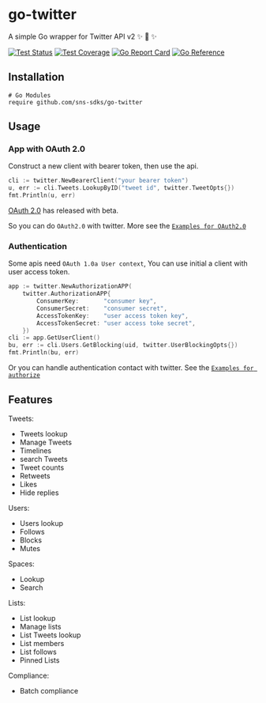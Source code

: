# go-twitter

A simple Go wrapper for Twitter API v2 ✨ 🍰 ✨

[![Test Status](https://github.com/sns-sdks/go-twitter/workflows/tests/badge.svg)](https://github.com/sns-sdks/go-twitter/actions?query=workflow%3Atests)
[![Test Coverage](https://codecov.io/gh/sns-sdks/go-twitter/branch/main/graph/badge.svg)](https://codecov.io/gh/sns-sdks/go-twitter)
[![Go Report Card](https://goreportcard.com/badge/github.com/sns-sdks/go-twitter)](https://goreportcard.com/report/github.com/sns-sdks/go-twitter)
[![Go Reference](https://pkg.go.dev/badge/github.com/sns-sdks/go-twitter.svg)](https://pkg.go.dev/github.com/sns-sdks/go-twitter)

## Installation

```shell
# Go Modules
require github.com/sns-sdks/go-twitter
```

## Usage

### App with OAuth 2.0

Construct a new client with bearer token, then use the api.

```go
cli := twitter.NewBearerClient("your bearer token")
u, err := cli.Tweets.LookupByID("tweet id", twitter.TweetOpts{})
fmt.Println(u, err)
```

[OAuth 2.0](https://developer.twitter.com/en/docs/twitter-api/oauth2) has released with beta.

So you can do `OAuth2.0` with twitter. More see the [`Examples for OAuth2.0`](https://github.com/sns-sdks/go-twitter/tree/master/example/oauth2/authorization_oauth2.go)


### Authentication

Some apis need `OAuth 1.0a User context`, You can use initial a client with user access token.

```go
app := twitter.NewAuthorizationAPP(
	twitter.AuthorizationAPP{
		ConsumerKey:       "consumer key",
		ConsumerSecret:    "consumer secret",
		AccessTokenKey:    "user access token key",
		AccessTokenSecret: "user access toke secret",
    })
cli := app.GetUserClient()
bu, err := cli.Users.GetBlocking(uid, twitter.UserBlockingOpts{})
fmt.Println(bu, err)
```

Or you can handle authentication contact with twitter. See the [`Examples for authorize`](https://github.com/sns-sdks/go-twitter/tree/master/example/oauth1/authorization.go)

## Features

Tweets:
- Tweets lookup
- Manage Tweets
- Timelines
- search Tweets
- Tweet counts
- Retweets
- Likes
- Hide replies

Users:
- Users lookup
- Follows
- Blocks
- Mutes

Spaces:
- Lookup
- Search

Lists:
- List lookup
- Manage lists
- List Tweets lookup
- List members
- List follows
- Pinned Lists

Compliance:
- Batch compliance
